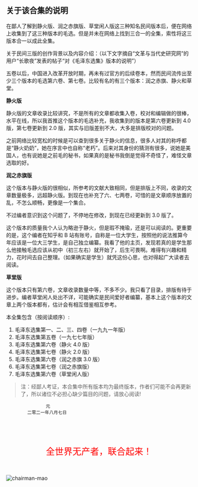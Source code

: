 ## 关于该合集的说明

在鄙人了解到静火版、润之赤旗版、草堂闲人版这三种知名民间版本后，便在网络上收集到了这三种版本的毛选。但是并未在网络上找到三合一的全集，索性将这三版本合一以成此全集。

关于民间三版的创作背景以及内容介绍：（以下文字摘自“文革与当代史研究网”的用户“长歌夜”发表的帖子“对《毛泽东选集》版本的说明”）

五卷以后，中国进入改革开放时期，再未有过官方的后续卷本，然而民间流传出至少三个版本的毛选第六卷、第七卷。比较有名的有三个版本：润之赤旗、静火和草堂。

**静火版**

静火版的文章收录比较讲究，不是所有的文章都收集入卷，校对和编辑做的很棒，水平在线，所以我首推这个版本的毛选补充，我收集到的版本是第六卷更新到 4.0 版，第七卷更新到 2.0 版，其实与旧版差别不大，大多是排版校对的问题。

之前网络比较宽松的时候是可以查到很多关于静火的信息，很多人对其的称呼都是“静火奶奶”，她在序言中也自称“老朽”。后来对其身份的猜测有很多，说她是美国人，也有说她是之前毛的秘书，如果真的是秘书我倒是觉得不奇怪了，难怪文章选取的好。

**润之赤旗版**

这个版本与静火版的很相似，所参考的文献大致相同，但是排版上不同，收录的文章数量极多，远超静火版。到现在也补充了六、七两卷，可惜的是文章顺序放置的乱，不怎么顺畅，更像是一个集合。

不过编者意识到这个问题了，不停地在修改，到现在已经更新到 3.0 版了。

这个版本的质量我个人认为略逊于静火，但是瑕不掩瑜，还是可以阅读的。更重要的是，这个编者在知乎和 B 站有账号，自称是一位大学生，按照他的说法推算今年应该是一位大三学生，是自己独立编纂。我看了他的主页，发现若真的是学生那么他接触毛选应该从初中（初三左右）就开始了，后生可畏啊。难得有兴趣和精力，花时间去自己整理。（如果确实是学生）就凭这份心思，也对得起广大读者去阅读。

**草堂版**

这个版本只有第六卷，文章收录数量中等，不多不少。我只看了目录，排版有待于进步。编者草堂闲人处出不详，可能确实是民间爱好者编纂，基本上这个版本的文章上两个版本都有，估计会有相互借鉴相互参考。

本全集包含（按阅读顺序）:

1. 毛泽东选集第一、二、三、四卷（一九九一年版）
1. 毛泽东选集第五卷（一九七七年版）
1. 毛泽东选集第六卷（静火 4.0 版）
1. 毛泽东选集第七卷（静火 2.0 版）
1. 毛泽东选集第六卷（润之赤旗 3.0 版）
1. 毛泽东选集第七卷（润之赤旗版）
1. 毛泽东选集第六卷（草堂闲人版）

> 注：经鄙人考证，本合集中所有版本均为最终版本，作者们可能不会再更新了，所以诸位不必担心缺少篇目的问题，请放心阅读!


                   元
            二零二一年八月七日


<br/><br/><br/>

<center style="font-size:x-large;color:red;">全世界无产者，联合起来！</center>
<br/><br/>

![chairman-mao](./css/chairman-mao.jpg "毛泽东")
